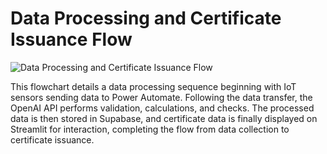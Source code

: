 # Data Processing and Certificate Issuance Flow

![Data Processing and Certificate Issuance Flow](Picture4.png)

This flowchart details a data processing sequence beginning with IoT sensors sending data to Power Automate. Following the data transfer, the OpenAI API performs validation, calculations, and checks. The processed data is then stored in Supabase, and certificate data is finally displayed on Streamlit for interaction, completing the flow from data collection to certificate issuance.
